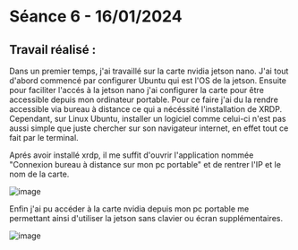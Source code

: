 # **Séance 6 - 16/01/2024**
## Travail réalisé :
Dans un premier temps, j'ai travaillé sur la carte nvidia jetson nano. J'ai tout d'abord commencé par configurer Ubuntu qui est l'OS de la jetson. Ensuite pour faciliter l'accés à la jetson nano j'ai configurer la carte pour être accessible depuis mon ordinateur portable.
Pour ce faire j'ai du la rendre accessible via bureau à distance ce qui a nécéssité l'installation de XRDP. Cependant, sur Linux Ubuntu, installer un logiciel comme celui-ci n'est pas aussi simple que juste chercher sur son navigateur internet, en effet tout ce fait par le terminal.

Aprés avoir installé xrdp, il me suffit d'ouvrir l'application nommée "Connexion bureau à distance sur mon pc portable" et de rentrer l'IP et le nom de la carte.

![image](https://github.com/TibaudoRomain/ProjetAR/assets/146826729/bedc098d-1529-4034-a1ec-1ca174b5e058)

Enfin j'ai pu accéder à la carte nvidia depuis mon pc portable me permettant ainsi d'utiliser la jetson sans clavier ou écran supplémentaires.

![image](https://github.com/TibaudoRomain/ProjetAR/assets/146826729/c3ac95ca-56ae-4e44-a823-84fd06194372)


